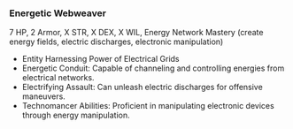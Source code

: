 ### Energetic Webweaver
7 HP, 2 Armor, X STR, X DEX, X WIL, Energy Network Mastery (create energy fields, electric discharges, electronic manipulation)
- Entity Harnessing Power of Electrical Grids
- Energetic Conduit: Capable of channeling and controlling energies from electrical networks.
- Electrifying Assault: Can unleash electric discharges for offensive maneuvers.
- Technomancer Abilities: Proficient in manipulating electronic devices through energy manipulation.

